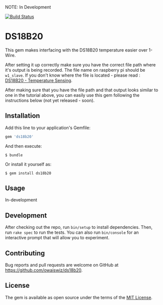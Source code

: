 NOTE: In Development

[![Build Status](https://travis-ci.org/owaiswiz/ds18b20.svg?branch=master)](https://travis-ci.org/owaiswiz/ds18b20)

# DS18B20

This gem makes interfacing with the DS18B20 temperature easier over 1-Wire.


After setting it up correctly make sure you have the correct file path where it's output is being recorded.
The file name on raspberry pi should be `w1_slave`. If you don't know where the file is located - please read : [DS18B20 - Temperature Sensing](https://learn.adafruit.com/adafruits-raspberry-pi-lesson-11-ds18b20-temperature-sensing?view=all).


After making sure that you have the file path and that output looks similar to one in the tutorial above, you can easily use this gem following the instructions below (not yet released - soon).

## Installation

Add this line to your application's Gemfile:

```ruby
gem 'ds18b20'
```

And then execute:

    $ bundle

Or install it yourself as:

    $ gem install ds18b20

## Usage

In-development

## Development

After checking out the repo, run `bin/setup` to install dependencies. Then, run `rake spec` to run the tests. You can also run `bin/console` for an interactive prompt that will allow you to experiment.

## Contributing

Bug reports and pull requests are welcome on GitHub at https://github.com/owaiswiz/ds18b20.

## License

The gem is available as open source under the terms of the [MIT License](https://opensource.org/licenses/MIT).
